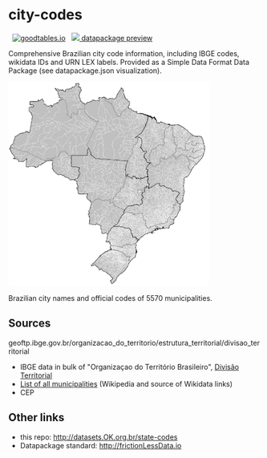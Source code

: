 # city-codes

&nbsp; [![goodtables.io](https://goodtables.io/badge/github/datasets-br/city-codes.svg)](https://goodtables.io/github/datasets-br/city-codes) &nbsp; [![](https://upload.wikimedia.org/wikipedia/commons/e/eb/PICOL_icon_View.svg) datapackage preview](http://data.okfn.org/tools/view?url=https%3A%2F%2Fraw.githubusercontent.com%2Fdatasets-br%2Fcity-codes%2Fmaster%2Fdatapackage.json)


Comprehensive Brazilian city code information, including IBGE codes, wikidata IDs and URN LEX labels. 
Provided as a Simple Data Format Data Package (see datapackage.json visualization).

![](assets/Brazil_Municipalities-400px.png)

Brazilian city names and official codes of 5570 municipalities.

## Sources

geoftp.ibge.gov.br/organizacao_do_territorio/estrutura_territorial/divisao_territorial

* IBGE data in bulk of "Organizaçao do Território Brasileiro", [Divisão Territorial](ftp://geoftp.ibge.gov.br/organizacao_do_territorio/estrutura_territorial/divisao_territorial)
* [List of all municipalities](https://pt.wikipedia.org/wiki/Lista_de_munic%C3%ADpios_do_Brasil) (Wikipedia and source of Wikidata links)
* CEP

## Other links

* this repo: http://datasets.OK.org.br/state-codes
* Datapackage standard: http://frictionLessData.io
